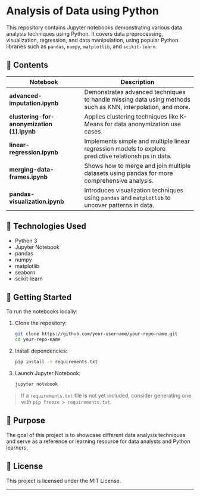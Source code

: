 
# Analysis of Data using Python

This repository contains Jupyter notebooks demonstrating various data analysis techniques using Python. It covers data preprocessing, visualization, regression, and data manipulation, using popular Python libraries such as `pandas`, `numpy`, `matplotlib`, and `scikit-learn`.

## 📁 Contents

| Notebook                                   | Description                                                                                                 |
| ------------------------------------------ | ----------------------------------------------------------------------------------------------------------- |
| **advanced-imputation.ipynb**              | Demonstrates advanced techniques to handle missing data using methods such as KNN, interpolation, and more. |
| **clustering-for-anonymization (1).ipynb** | Applies clustering techniques like K-Means for data anonymization use cases.                                |
| **linear-regression.ipynb**                | Implements simple and multiple linear regression models to explore predictive relationships in data.        |
| **merging-data-frames.ipynb**              | Shows how to merge and join multiple datasets using pandas for more comprehensive analysis.                 |
| **pandas-visualization.ipynb**             | Introduces visualization techniques using `pandas` and `matplotlib` to uncover patterns in data.            |

## 🧰 Technologies Used

* Python 3
* Jupyter Notebook
* pandas
* numpy
* matplotlib
* seaborn
* scikit-learn

## 🚀 Getting Started

To run the notebooks locally:

1. Clone the repository:

   ```bash
   git clone https://github.com/your-username/your-repo-name.git
   cd your-repo-name
   ```

2. Install dependencies:

   ```bash
   pip install -r requirements.txt
   ```

3. Launch Jupyter Notebook:

   ```bash
   jupyter notebook
   ```

> If a `requirements.txt` file is not yet included, consider generating one with `pip freeze > requirements.txt`.

## 📌 Purpose

The goal of this project is to showcase different data analysis techniques and serve as a reference or learning resource for data analysts and Python learners.

## 📄 License

This project is licensed under the MIT License.

---

